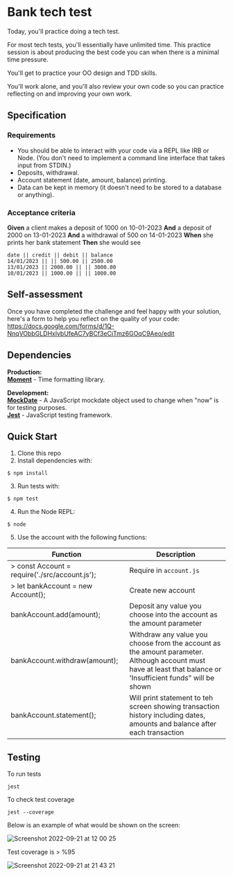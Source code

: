 # Bank tech test

Today, you'll practice doing a tech test.

For most tech tests, you'll essentially have unlimited time.  This practice session is about producing the best code you can when there is a minimal time pressure.

You'll get to practice your OO design and TDD skills.

You'll work alone, and you'll also review your own code so you can practice reflecting on and improving your own work.

## Specification

### Requirements

* You should be able to interact with your code via a REPL like IRB or Node.  (You don't need to implement a command line interface that takes input from STDIN.)
* Deposits, withdrawal.
* Account statement (date, amount, balance) printing.
* Data can be kept in memory (it doesn't need to be stored to a database or anything).

### Acceptance criteria

**Given** a client makes a deposit of 1000 on 10-01-2023
**And** a deposit of 2000 on 13-01-2023
**And** a withdrawal of 500 on 14-01-2023
**When** she prints her bank statement
**Then** she would see

```
date || credit || debit || balance
14/01/2023 || || 500.00 || 2500.00
13/01/2023 || 2000.00 || || 3000.00
10/01/2023 || 1000.00 || || 1000.00
```

## Self-assessment

Once you have completed the challenge and feel happy with your solution, here's a form to help you reflect on the quality of your code: https://docs.google.com/forms/d/1Q-NnqVObbGLDHxlvbUfeAC7yBCf3eCjTmz6GOqC9Aeo/edit


## Dependencies

**Production:**
<br>
**[Moment]** - Time formatting library.

**Development:**
<br>
**[MockDate]** - A JavaScript mockdate object used to change when "now" is for testing purposes.
<br>
**[Jest]** - JavaScript testing framework.


<!-- dependency links -->
[Moment]: https://momentjs.com/
[MockDate]: https://www.npmjs.com/package/mockdate
[Jest]: https://jestjs.io/

<!-- project link -->
[available here]: git@github.com:RedPRO16/bank_tech_JS.git

## Quick Start

1. Clone this repo
2. Install dependencies with:
```
$ npm install
```
3. Run tests with:
```
$ npm test
```
4. Run the Node REPL:
```
$ node
```
5. Use the account with the following functions:

| **Function** | **Description** |
|--------------|-----------------|
| > const Account = require('./src/account.js'); | Require in `account.js`|
| > let bankAccount = new Account(); | Create new account |
| bankAccount.add(amount); | Deposit any value you choose into the account as the amount parameter |
| bankAccount.withdraw(amount); | Withdraw any value you choose from the account as the amount parameter. Although account must have at least that balance or 'Insufficient funds" will be shown |
| bankAccount.statement(); | Will print statement to teh screen showing transaction history including dates, amounts and balance after each transaction |
## Testing

To run tests

```
jest
```

To check test coverage

```
jest --coverage
```
Below is an example of what would be shown on the screen:

![Screenshot 2022-09-21 at 12 00 25](https://user-images.githubusercontent.com/40929562/191494068-d98d6acd-2352-480b-ad69-fc1936cf71fd.png)


Test coverage is > %95

![Screenshot 2022-09-21 at 21 43 21](https://user-images.githubusercontent.com/40929562/191606981-3f68d719-8bfc-4daa-aa19-7ce2d1f11b18.png)
